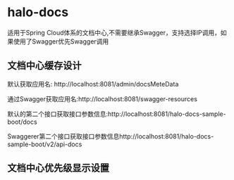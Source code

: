 # halo-docs
适用于Spring Cloud体系的文档中心,不需要继承Swagger，支持选择IP调用，如果使用了Swagger优先Swagger调用

## 文档中心缓存设计


默认获取应用名: http://localhost:8081/admin/docsMeteData

通过Swagger获取应用名:http://localhost:8081/swagger-resources

默认的第二个接口获取接口参数信息:http://localhost:8081/halo-docs-sample-boot/docs

Swaggerer第二个接口获取接口参数信息http://localhost:8081/halo-docs-sample-boot/v2/api-docs

## 文档中心优先级显示设置
